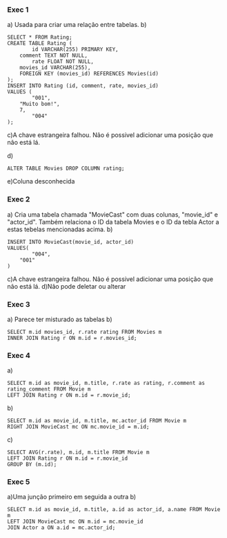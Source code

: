 ### Exec 1

a) Usada para criar uma relação entre tabelas.
b)

```
SELECT * FROM Rating;
CREATE TABLE Rating (
		id VARCHAR(255) PRIMARY KEY,
    comment TEXT NOT NULL,
		rate FLOAT NOT NULL,
    movies_id VARCHAR(255),
    FOREIGN KEY (movies_id) REFERENCES Movies(id)
);
INSERT INTO Rating (id, comment, rate, movies_id)
VALUES (
		"001",
    "Muito bom!",
    7,
		"004"
);
```

c)A chave estrangeira falhou. Não é possivel adicionar uma posição que não está lá.

d)

```
ALTER TABLE Movies DROP COLUMN rating;
```

e)Coluna desconhecida

### Exec 2

a) Cria uma tabela chamada "MovieCast" com duas colunas, "movie_id" e "actor_id".
Também relaciona o ID da tabela Movies e o ID da tebla Actor a estas tebelas mencionadas acima.
b)

```
INSERT INTO MovieCast(movie_id, actor_id)
VALUES(
		"004",
    "001"
)
```

c)A chave estrangeira falhou. Não é possivel adicionar uma posição que não está lá.
d)Não pode deletar ou alterar

### Exec 3

a) Parece ter misturado as tabelas
b)

```
SELECT m.id movies_id, r.rate rating FROM Movies m
INNER JOIN Rating r ON m.id = r.movies_id;
```

### Exec 4

a)

```
SELECT m.id as movie_id, m.title, r.rate as rating, r.comment as rating_comment FROM Movie m
LEFT JOIN Rating r ON m.id = r.movie_id;
```

b)

```
SELECT m.id as movie_id, m.title, mc.actor_id FROM Movie m
RIGHT JOIN MovieCast mc ON mc.movie_id = m.id;
```

c)

```
SELECT AVG(r.rate), m.id, m.title FROM Movie m
LEFT JOIN Rating r ON m.id = r.movie_id
GROUP BY (m.id);
```

### Exec 5

a)Uma junção primeiro em seguida a outra
b)

```
SELECT m.id as movie_id, m.title, a.id as actor_id, a.name FROM Movie m
LEFT JOIN MovieCast mc ON m.id = mc.movie_id
JOIN Actor a ON a.id = mc.actor_id;
```
